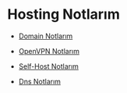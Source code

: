 # Hosting Notlarım

- [Domain Notlarım](https://github.com/kaankaltakkiran/Linux_notlarim/blob/main/hosting_notlarim/notlarim/domain.md)

- [OpenVPN Notlarım](https://github.com/kaankaltakkiran/Linux_notlarim/blob/main/hosting_notlarim/notlarim/openvpn.md)

- [Self-Host Notlarım](https://github.com/kaankaltakkiran/Linux_notlarim/blob/main/hosting_notlarim/notlarim/self_host_.md)

- [Dns Notlarım](https://github.com/kaankaltakkiran/Linux_notlarim/blob/main/hosting_notlarim/notlarim/dns.md)
